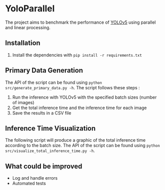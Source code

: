 # YoloParallel

The project aims to benchmark the performance of [YOLOv5](https://github.com/ultralytics/yolov5) using parallel and linear processing.

## Installation

1. Install the dependencies with `pip install -r requirements.txt`

## Primary Data Generation

The API of the script can be found using `python src/generate_primary_data.py -h`. The script follows these steps :

1. Run the inference with YOLOv5 with the specified batch sizes (number of images)
1. Get the total inference time and the inference time for each image
1. Save the results in a CSV file

## Inference Time Visualization

The following script will produce a graphic of the total inference time according to the batch size. The API of the script can be found using `python src/visualize_total_inference_time.py -h`.

## What could be improved

- Log and handle errors
- Automated tests
